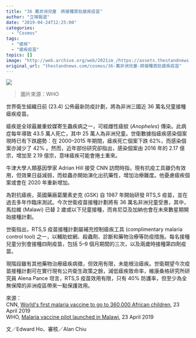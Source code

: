 ```yaml
---
title: "36 萬非洲兒童　將接種首批瘧疾疫苗"
author: "立場報道"
date: "2019-04-24T12:25:00"
categories:
  - "Cosmos"
tags:
  - "瘧疾"
  - "瘧疾疫苗"
topics: []
image: "http://web.archive.org/web/2021im_/https://assets.thestandnews.com/media/photos/malaria-malawi-hp_1ioYN.png"
original_url: "thestandnews.com/cosmos/36-萬非洲兒童-將接種首批瘧疾疫苗"
---
```

![](http://web.archive.org/web/2021im_/https://assets.thestandnews.com/media/photos/malaria-malawi-hp_1ioYN.png)
> 圖片來源：WHO

世界衛生組織日前 (23.4) 公佈最新防疫計劃，將為非洲三國近 36 萬名兒童接種瘧疾疫苗。

瘧疾是全球最嚴重蚊媒寄生蟲疾病之一，可經雌性瘧蚊 (_Anopheles_) 傳染。此病症每年導致 43.5 萬人死亡，其中 25 萬人為非洲兒童。世衛數據指瘧疾感染個案現時已有下跌趨勢：在 2000–2015 年期間，瘧疾死亡個案下跌 62%，而感染個案亦減少了 42% 。然而，近年部份研究卻指出，感染個案由 2016 年的 2.17 億宗，增加至 2.19 億宗，意味瘧疾可能會捲土重來。

牛津大學人類基因學家 Adrian Hill 接受 CNN 訪問時指，現有抗疫工具雖仍有效用，但效果日益減弱，而蚊蟲亦開始演化出抗藥性，增加治療難度。他憂慮瘧疾個案或會在 2020 年重新增加。

為對抗瘧疾，英國藥廠葛蘭素史克 (GSK) 自 1987 年開始研發 RTS,S 疫苗，並在過去多年作臨床測試。今次世衛疫苗接種計劃將有 36 萬名非洲兒童受惠，其中，馬拉維 (Malawi) 已替 2 歲或以下兒童接種，而肯尼亞及加納也會在未來數星期開始接種計劃。

世衛指出，RTS,S 疫苗接種計劃屬補充控制瘧疾工具 (complimentary malaria control tool) 之一，以輔助蚊網、殺蟲劑、診斷和藥物治療等防疫措施。每名接種兒童分別會接種四劑疫苗，包括 5–9 個月期間的三次，以及兩歲時接種第四劑疫苗。

現階段雖有其他藥物治療瘧疾病徵，但效用有限，未能根治瘧疾。世衛期望今次疫苗接種計劃可在實行現有公共衛生政策之餘，減低瘧疾致命率，維康桑格研究所研究員 Alena Pance 坦言，RTS,S 疫苗效用有限，只有 40% 防護率，但至少為全無保障的非洲疫區帶來一點保護效用。 

來源：  
CNN, [World's first malaria vaccine to go to 360,000 African children](http://web.archive.org/web/20211229063131/https://edition.cnn.com/2019/04/23/health/malaria-africa-worlds-first-vaccine-intl/index.html?no-st=1556068372), 23 April 2019  
WHO, [Malaria vaccine pilot launched in Malawi](http://web.archive.org/web/20211229063131/https://www.who.int/news-room/detail/23-04-2019-malaria-vaccine-pilot-launched-in-malawi), 23 April 2019

文／Edward Ho、審核／Alan Chiu